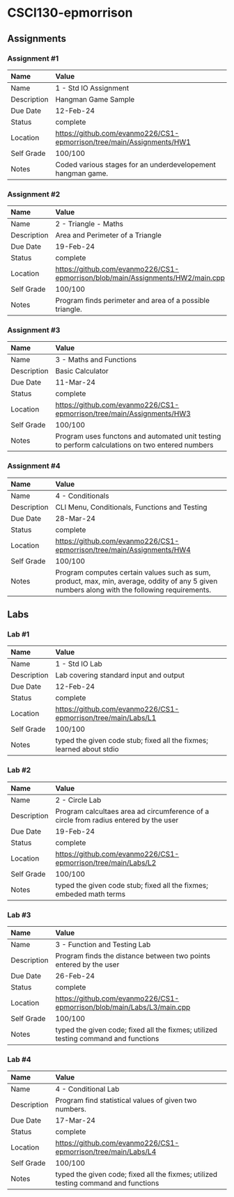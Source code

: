 # CSCI130-epmorrison

## Assignments

### Assignment #1

| Name | Value |
| :--- | :--- |
| Name | 1 - Std IO Assignment  |
| Description | Hangman Game Sample |
| Due Date | 12-Feb-24 |
| Status | complete |
| Location | https://github.com/evanmo226/CS1-epmorrison/tree/main/Assignments/HW1 |
| Self Grade | 100/100 |
| Notes | Coded various stages for an underdevelopement hangman game. |

### Assignment #2

| Name | Value |
| :--- | :--- |
| Name | 2 - Triangle - Maths  |
| Description | Area and Perimeter of a Triangle |
| Due Date | 19-Feb-24 |
| Status | complete |
| Location | https://github.com/evanmo226/CS1-epmorrison/blob/main/Assignments/HW2/main.cpp |
| Self Grade | 100/100 |
| Notes | Program finds perimeter and area of a possible triangle. |

### Assignment #3

| Name | Value |
| :--- | :--- |
| Name | 3 - Maths and Functions  |
| Description | Basic Calculator |
| Due Date | 11-Mar-24 |
| Status | complete |
| Location | https://github.com/evanmo226/CS1-epmorrison/tree/main/Assignments/HW3 |
| Self Grade | 100/100 |
| Notes | Program uses functons and automated unit testing to perform calculations on two entered numbers|

### Assignment #4

| Name | Value |
| :--- | :--- |
| Name | 4 - Conditionals  |
| Description | CLI Menu, Conditionals, Functions and Testing |
| Due Date | 28-Mar-24 |
| Status | complete |
| Location | https://github.com/evanmo226/CS1-epmorrison/tree/main/Assignments/HW4 |
| Self Grade | 100/100 |
| Notes | Program computes certain values such as sum, product, max, min, average, oddity of any 5 given numbers along with the following requirements. |

## Labs

### Lab #1

| Name | Value |
| :--- | :--- |
| Name | 1 - Std IO Lab |
| Description | Lab covering standard input and output |
| Due Date | 12-Feb-24 |
| Status | complete |
| Location | https://github.com/evanmo226/CS1-epmorrison/tree/main/Labs/L1 |
| Self Grade | 100/100 |
| Notes | typed the given code stub; fixed all the fixmes; learned about stdio |

### Lab #2

| Name | Value |
| :--- | :--- |
| Name | 2 - Circle Lab |
| Description | Program calcultaes area ad circumference of a circle from radius entered by the user |
| Due Date | 19-Feb-24 |
| Status | complete |
| Location | https://github.com/evanmo226/CS1-epmorrison/tree/main/Labs/L2 |
| Self Grade | 100/100 |
| Notes | typed the given code stub; fixed all the fixmes; embeded math terms |

### Lab #3

| Name | Value |
| :--- | :--- |
| Name | 3 - Function and Testing Lab |
| Description | Program finds the distance between two points entered by the user |
| Due Date | 26-Feb-24 |
| Status | complete |
| Location | https://github.com/evanmo226/CS1-epmorrison/blob/main/Labs/L3/main.cpp |
| Self Grade | 100/100 |
| Notes | typed the given code; fixed all the fixmes; utilized testing command and functions |

### Lab #4

| Name | Value |
| :--- | :--- |
| Name | 4 - Conditional Lab |
| Description | Program find statistical values of given two numbers. |
| Due Date | 17-Mar-24 |
| Status | complete |
| Location | https://github.com/evanmo226/CS1-epmorrison/tree/main/Labs/L4 |
| Self Grade | 100/100 |
| Notes | typed the given code; fixed all the fixmes; utilized testing command and functions |
